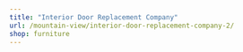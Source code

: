```yaml
---
title: "Interior Door Replacement Company"
url: /mountain-view/interior-door-replacement-company-2/
shop: furniture
---
```

